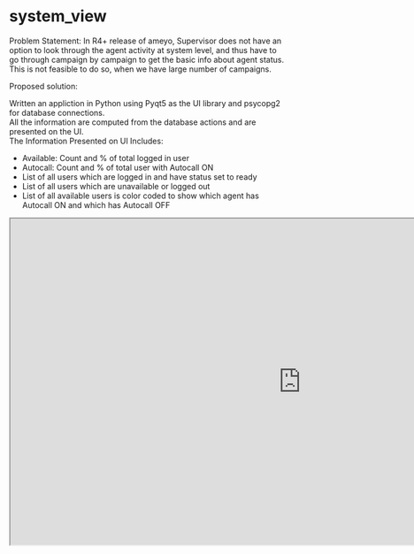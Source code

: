 # system_view

Problem Statement: In R4+ release of ameyo, Supervisor does not have an option to look through the agent activity at system level, and thus have to go through campaign by campaign to get the basic info about agent status. This is not feasible to do so, when we have large number of campaigns.

Proposed solution: 
<p>
Written an appliction in Python using Pyqt5 as the UI library and psycopg2 for database connections.<br>
All the information are computed from the database actions and are presented on the UI.<br>
The Information Presented on UI Includes:
</p> 
<ul>
  <li>Available: Count and % of total logged in user</li>
  <li>Autocall: Count and % of total user with Autocall ON</li>
  <li>List of all users which are logged in and have status set to ready</li>
  <li>List of all users which are unavailable or logged out</li>
  <li>List of all available users is color coded to show which agent has Autocall ON and which has Autocall OFF</li>
 </ul>
<iframe width="1050" height="590" src="https://www.youtube.com/embed/FPY1_pfbBiI">
</iframe>
